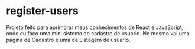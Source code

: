 # register-users
Projeto feito para aprimorar meus conhecimentos de React e JavaScript, onde eu faço uma mini sistema de cadastro de usuário. No mesmo vai uma página de Cadastro e uma de Listagem de usuário.
